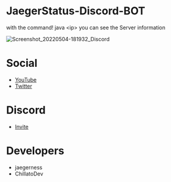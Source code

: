 # JaegerStatus-Discord-BOT
with the command! java &lt;ip> you can see the Server information

![Screenshot_20220504-181932_Discord](https://user-images.githubusercontent.com/58370835/166725828-684a7c85-3e15-4295-b2ed-01894bd64033.jpg)

# Social
- [YouTube](https://www.youtube.com/channel/UCkTXxg_RVTRaiWWCZjZcVZA)
- [Twitter](https://twitter.com/JaegerDevelopm1)

# Discord
- [Invite](https://discord.gg/znqrsKSR2d)

# Developers
- jaegerness
- ChillatoDev
